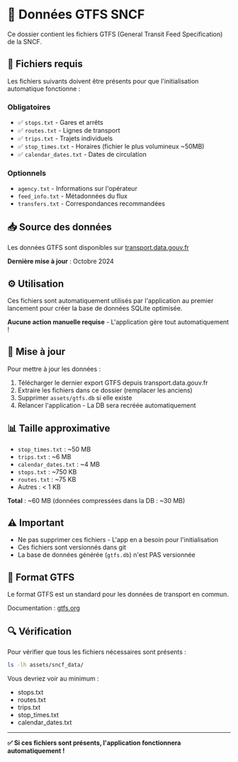 # 📁 Données GTFS SNCF

Ce dossier contient les fichiers GTFS (General Transit Feed Specification) de la SNCF.

## 📄 Fichiers requis

Les fichiers suivants doivent être présents pour que l'initialisation automatique fonctionne :

### Obligatoires
- ✅ `stops.txt` - Gares et arrêts
- ✅ `routes.txt` - Lignes de transport
- ✅ `trips.txt` - Trajets individuels
- ✅ `stop_times.txt` - Horaires (fichier le plus volumineux ~50MB)
- ✅ `calendar_dates.txt` - Dates de circulation

### Optionnels
- `agency.txt` - Informations sur l'opérateur
- `feed_info.txt` - Métadonnées du flux
- `transfers.txt` - Correspondances recommandées

## 📥 Source des données

Les données GTFS sont disponibles sur [transport.data.gouv.fr](https://transport.data.gouv.fr/datasets/horaires-theoriques-du-reseau-ferre-sncf)

**Dernière mise à jour** : Octobre 2024

## ⚙️ Utilisation

Ces fichiers sont automatiquement utilisés par l'application au premier lancement pour créer la base de données SQLite optimisée.

**Aucune action manuelle requise** - L'application gère tout automatiquement !

## 🔄 Mise à jour

Pour mettre à jour les données :

1. Télécharger le dernier export GTFS depuis transport.data.gouv.fr
2. Extraire les fichiers dans ce dossier (remplacer les anciens)
3. Supprimer `assets/gtfs.db` si elle existe
4. Relancer l'application - La DB sera recréée automatiquement

## 📊 Taille approximative

- `stop_times.txt` : ~50 MB
- `trips.txt` : ~6 MB
- `calendar_dates.txt` : ~4 MB
- `stops.txt` : ~750 KB
- `routes.txt` : ~75 KB
- Autres : < 1 KB

**Total** : ~60 MB (données compressées dans la DB : ~30 MB)

## ⚠️ Important

- Ne pas supprimer ces fichiers - L'app en a besoin pour l'initialisation
- Ces fichiers sont versionnés dans git
- La base de données générée (`gtfs.db`) n'est PAS versionnée

## 📝 Format GTFS

Le format GTFS est un standard pour les données de transport en commun.

Documentation : [gtfs.org](https://gtfs.org/)

## 🔍 Vérification

Pour vérifier que tous les fichiers nécessaires sont présents :

```bash
ls -lh assets/sncf_data/
```

Vous devriez voir au minimum :
- stops.txt
- routes.txt
- trips.txt
- stop_times.txt
- calendar_dates.txt

---

**✅ Si ces fichiers sont présents, l'application fonctionnera automatiquement !**

